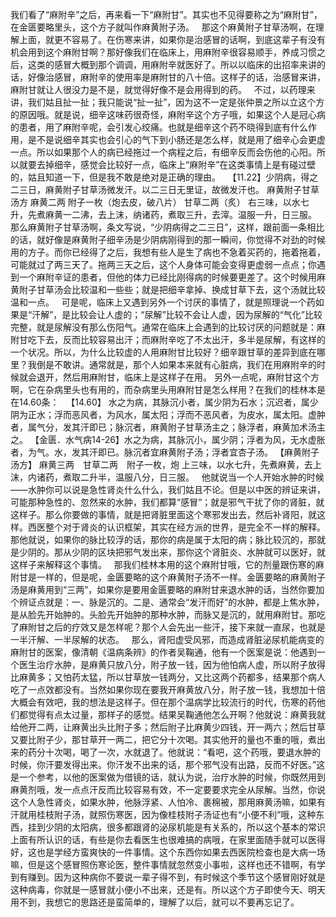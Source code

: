 我们看了“麻附辛”之后，再来看一下“麻附甘”。其实也不见得要称之为“麻附甘”，在金匮要略里头，这个方子就叫作麻黄附子汤。
 
那这个麻黄附子甘草汤啊，在理解上面，就更不容易了。在伤寒来讲，如果你是治感冒的话啊，到底这辈子有没有机会用到这个麻附甘啊？那好像我们在临床上，用麻附辛很容易顺手，养成习惯之后，这类的感冒大概到那个调调，用麻附辛就医好了。所以以临床的出招率来讲的话，好像治感冒，麻附辛的使用率是麻附甘的八十倍。这样子的话，治感冒来讲，麻附甘就让人很没力是不是，就觉得好像不是会用得到的药。
 
不过，以药理来讲，我们姑且扯一扯；我只能说“扯一扯”，因为这不一定是张仲景之所以立这个方的原因哦。就是说，细辛这味药很奇怪，麻附辛这个方子哦，如果这个人是冠心病的患者，用了麻附辛呢，会引发心绞痛。也就是细辛这个药不晓得到底有什么作用，是不是说细辛其实也会引心的气下到小肠还是怎么样，就是用了细辛心会更虚一点。所以如果那个人的病已经拖过一个病程之后，有细辛反而会伤他的心阳。所以就要去掉细辛，感觉会比较好一点，临床上“麻附辛”在这类事情上是有碰过壁的，姑且知道一下，但是我不敢是绝对是正确的理由。
 
【11.22】少阴病，得之二三日，麻黄附子甘草汤微发汗。以二三日无里证，故微发汗也。
麻黄附子甘草汤方
麻黄二两  附子一枚（炮去皮，破八片）  甘草二两（炙）
右三味，以水七升，先煮麻黄一二沸，去上沫，纳诸药，煮取三升，去滓。温服一升，日三服。
 
那么麻黄附子甘草汤啊，条文写说，“少阴病得之二三日”，这样，跟前面一条相比的话，就好像是麻黄附子细辛汤是少阴病刚得到的那一瞬间，你觉得不对劲的时候用的方子。而你已经得了之后，我想有些人是生了病也不急着买药的，拖着拖着，可能就过了两三天了。拖两三天之后，这个人身体可能会变得更虚弱一点点；你遇到一个麻附辛证的患者，但他的体力已经比刚得病的时候要更差了。这个时候用麻黄附子甘草汤会比较温和一些些；就是把细辛拿掉、换成甘草下去，这个汤就比较温和一点。
 
可是呢，临床上又遇到另外一个讨厌的事情了，就是照理说一个药如果是“汗解”，是比较会让人虚的；“尿解”比较不会让人虚，因为尿解的“气化”比较完整，就是尿解没有那么伤阳气。通常在临床上会遇到的比较讨厌的问题就是：麻附甘吃下去，反而比较容易出汗；而麻附辛吃了不太出汗，多半是尿解，有这样的一个状况。所以，为什么比较虚的人用麻附甘比较好？细辛跟甘草的差异到底在哪里？我倒是不敢讲。通常就是，那个人如果本来就有心脏病，我们在用麻附辛的时候就会退开，然后用麻附甘，临床上是这样子在用。
另外一点呢，麻附甘这个方啊，它在杂病里头也有用的，而杂病里头用麻附甘是怎么样用？在我们的桂林本是在14.60条：
 
【14.60】  水之为病，其脉沉小者，属少阴为石水；沉迟者，属少阴为正水；浮而恶风者，为风水，属太阳；浮而不恶风者，为皮水，属太阳。虚肿者，属气分，发其汗即已；脉沉者，麻黄附子甘草汤主之；脉浮者，麻黄加术汤主之。
【金匮．水气病14-26】水之为病，其脉沉小，属少阴；浮者为风，无水虚胀者，为气。水，发其汗即已。脉沉者宜麻黄附子汤；浮者宜杏子汤。
【麻黄附子汤方】
麻黄三两　甘草二两　附子一枚，炮
上三味，以水七升，先煮麻黄，去上沫，内诸药，煮取二升半，温服八分，日三服。
 
他就说当一个人开始水肿的时候——水肿你可以说是急性肾炎什么什么，我们姑且不论。但是以中医的辨证来讲，可能那种急性的、忽然来的水肿，我们都算“感冒”；就是邪气干扰了你的肾脏，就这样子。那么你要做的事情，就是把肾脏里面这个寒邪发出去，然后补肾阳，就这样。西医整个对于肾炎的认识框架，其实在经方派的世界，是完全不一样的解释。
那他就说，如果你的脉比较浮的话，那你的病是属于太阳的病；脉比较沉的，那就是少阴的。那从少阴的区块把邪气发出来，那你这个肾脏炎、水肿就可以医好，就这样子来解释这个事情。
 
那我们桂林本用的这个麻附甘哦，它的剂量跟伤寒的麻附甘是一样的，但是呢，金匮要略的这个麻黄附子汤不一样。金匮要略的麻黄附子汤是麻黄用到“三两”，如果你是要用金匮要略的麻附甘来退水肿的话，当然你要加个辨证点就是：一、脉是沉的。二是、通常会“发汗而好”的水肿，都是上焦水肿，是从脸先开始肿的。头脸先开始肿的那种水肿，而脉又是沉的，就用麻附甘。那吃了麻附甘之后的疗效又是怎样呢？那个人会先出一些汗，接下来就一直尿，也就是一半汗解、一半尿解的状态。
 
那么，肾阳虚受风邪，而造成肾脏泌尿机能病变的麻附甘的医案，像清朝《温病条辨》的作者吴鞠通，他有一个医案是说：他遇到一个医生治疗水肿，是麻黄只放八分，附子放一钱，因为他怕病人虚，所以附子放得比麻黄多；又怕药太猛，所以甘草放一钱两分，又比这两个药都多，结果那个病人吃了一点效都没有。当然如果你现在要我开麻黄放八分，附子放一钱，我想加十倍大概会有效吧，我的想法是这样子。但在那个温病学比较流行的时代，伤寒的药他们都觉得有点太过量，那样子的感觉。结果吴鞠通他怎么开啊？他就说：麻黄我就给他开二两，让麻黄出头比附子多；然后附子比麻黄少四钱，开一两六；然后甘草又要比附子少，那甘草开一两二，把它分十次喝。其实他开的量也不重的哦，煮出来的药分十次喝，喝了一次，水就退了。他就说：“看吧，这个药哦，要退水肿的时候，你汗要发得出来。你汗发不出来的话，那个邪气没有出路，反而不好医。”这是一个参考，以他的医案做为借镜的话，就认为说，治疗水肿的时候，你既然用到麻黄剂哦，发一点点汗反而比较容易有效，不一定要要求完全从尿解。当然，你说这个人急性肾炎，如果水肿，他脉浮紧、人怕冷、裹棉被，那用麻黄汤嘛，如果有汗就用桂枝附子汤，就照伤寒医，因为像桂枝附子汤证也有“小便不利”哦，这种东西，挂到少阴的太阳病，很多都跟肾的泌尿机能是有关系的，所以这个基本的常识上面有所认识的话，有些是你去看医生也很难搞的病哦，在家里面随手就可以医得好，这也是学经方蛮爽快的一件事情。这个东西你如果去西医院检查也是大病一场嘛，但是这个感冒照伤寒论医，整件事情就忽然变小事啦，这样也还不错啊，有学到有赚到。因为这种病你不要说一辈子得不到，有时候这个季节这个感冒刚好就是这种病毒，你就是一感冒就小便小不出来，还是有。所以这个方子即使今天、明天用不到，我想它的思路还是蛮简单的，理解了以后，就可以不要再忘记了。
